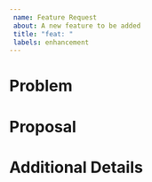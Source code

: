 ```yaml
---
 name: Feature Request
 about: A new feature to be added
 title: "feat: "
 labels: enhancement
---
```


# Problem
<!-- Mention what problem will this new feature request solve -->

# Proposal
<!-- What is the proposed method and how to do. Please describe it. -->

# Additional Details
<!-- Please provide any other details that you with to mention -->
